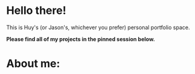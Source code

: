 # Hello there!

This is Huy's (or Jason's, whichever you prefer) personal portfolio space. 

**Please find all of my projects in the pinned session below.**

# About me: 


